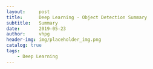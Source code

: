 ```yaml
---
layout:     post
title:      Deep Learning - Object Detection Summary
subtitle:   Summary
date:       2019-05-23
author:     vhpg
header-img: img/placeholder_img.png
catalog: true
tags:
    - Deep Learning
---
```

